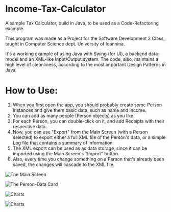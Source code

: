 # Income-Tax-Calculator
A sample Tax Calculator, build in Java, to be used as a Code-Refactoring example.

This program was made as a Project for the Software Development 2 Class, taught in Computer Science dept. University of Ioannina.

It's a working example of using Java with Swing (for UI), a backend data-model and an XML-like Input/Output system. The code, also, maintains a high level of cleanliness, according to the most important Design Patterns in Java.

# How to Use:
1. When you first open the app, you should probably create some Person instances and give them basic data, such as name and income.
2. You can add as many people (Person objects) as you like.
3. For each Person, you can double-click on it, and add Receipts with their respective data.
4. Now, you can use "Export" from the Main Screen (with a Person selected) to export either a full XML file of the Person's data, or a simple Log file that contains a summary of information.
5. The XML export can be used as as data storage, since it can be imported using the Main Screen's "Import" button.
6. Also, every time you change something on a Person that's already been saved, the changes will cascade to the XML file.

![The Main Screen](http://i.imgur.com/zvFgbGa.png)

![The Person-Data Card](http://i.imgur.com/mhMS1Ym.png)

![Charts](http://i.imgur.com/PjTIcZL.png)

![Charts](http://i.imgur.com/jJY0Ooh.png)
